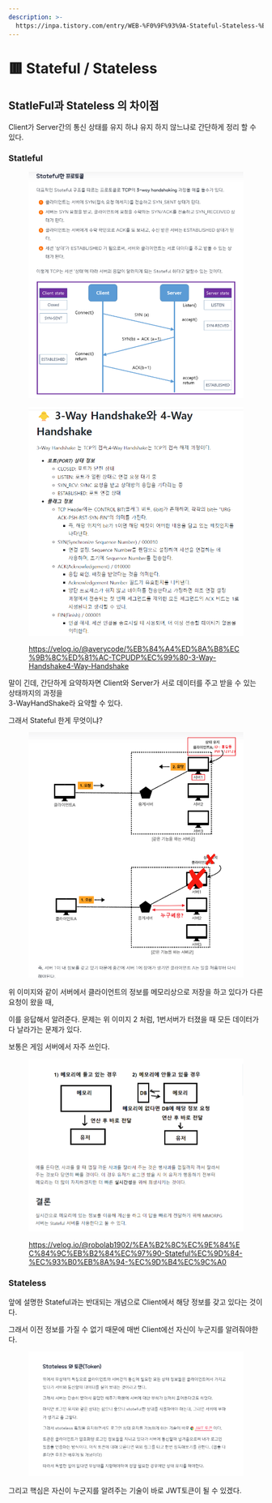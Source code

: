 ```yaml
---
description: >-
  https://inpa.tistory.com/entry/WEB-%F0%9F%93%9A-Stateful-Stateless-%EC%A0%95%EB%A6%AC
---
```


# 🟥 Stateful / Stateless

## StatleFul과 Stateless 의 차이점

Client가 Server간의 통신 상태를 유지 하냐 유지 하지 않느냐로 간단하게 정리 할 수 있다.



### Statleful

<figure><img src="../../.gitbook/assets/image (14).png" alt=""><figcaption></figcaption></figure>

<figure><img src="../../.gitbook/assets/image (15).png" alt=""><figcaption><p><a href="https://velog.io/@averycode/%EB%84%A4%ED%8A%B8%EC%9B%8C%ED%81%AC-TCPUDP%EC%99%80-3-Way-Handshake4-Way-Handshake">https://velog.io/@averycode/%EB%84%A4%ED%8A%B8%EC%9B%8C%ED%81%AC-TCPUDP%EC%99%80-3-Way-Handshake4-Way-Handshake</a></p></figcaption></figure>

말이 긴데, 간단하게 요약하자면 Client와 Server가 서로 데이터를 주고 받을 수 있는 상태까지의 과정을 \
3-WayHandShake라 요약할 수 있다.

그래서 Stateful 한게 무엇이냐?

<figure><img src="../../.gitbook/assets/image (18).png" alt=""><figcaption></figcaption></figure>

위 이미지와 같이 서버에서 클라이언트의 정보를 메모리상으로 저장을 하고 있다가 다른 요청이 왔을 때,

이를 응답해서 알려준다.  문제는 위 이미지 2 처럼, 1번서버가 터졌을 때 모든 데이터가 다 날라가는 문제가 있다.



보통은 게임 서버에서 자주 쓰인다.

<figure><img src="../../.gitbook/assets/image (19).png" alt=""><figcaption><p><a href="https://velog.io/@robolab1902/%EA%B2%8C%EC%9E%84%EC%84%9C%EB%B2%84%EC%97%90-Stateful%EC%9D%84-%EC%93%B0%EB%8A%94-%EC%9D%B4%EC%9C%A0">https://velog.io/@robolab1902/%EA%B2%8C%EC%9E%84%EC%84%9C%EB%B2%84%EC%97%90-Stateful%EC%9D%84-%EC%93%B0%EB%8A%94-%EC%9D%B4%EC%9C%A0</a></p></figcaption></figure>



### Stateless

앞에 설명한 Stateful과는 반대되는 개념으로 Client에서 해당 정보를 갖고 있다는 것이다.

그래서 이전 정보를 가질 수 없기 때문에 매번 Client에선 자신이 누군지를 알려줘야한다.

<figure><img src="../../.gitbook/assets/image (20).png" alt=""><figcaption></figcaption></figure>

그리고 핵심은 자신이 누군지를 알려주는 기술이 바로 JWT토큰이 될 수 있겠다.

